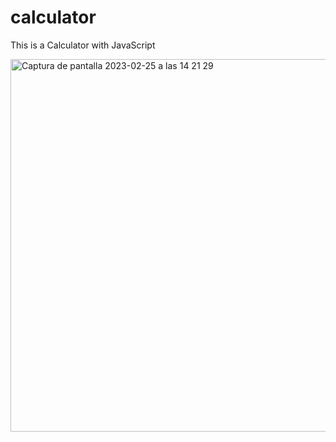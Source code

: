 # calculator
This is a Calculator with JavaScript

<img width="596" alt="Captura de pantalla 2023-02-25 a las 14 21 29" src="https://user-images.githubusercontent.com/105523995/221359158-b027b600-6a1c-4342-bf40-a3961a5bf10b.png">
